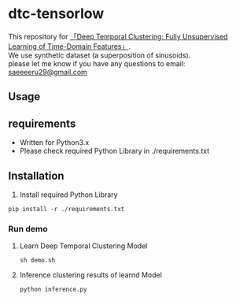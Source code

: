 # dtc-tensorlow
This repository for [「Deep Temporal Clustering: Fully Unsupervised Learning of Time-Domain Features」](https://arxiv.org/abs/1802.01059).  
We use synthetic dataset (a superposition of sinusoids).  
please let me know if you have any questions to email: saeeeeru29@gmail.com

## Usage
## requirements
- Written for Python3.x
- Please check required Python Library in ./requirements.txt

## Installation
1. Install required Python Library

~~~
pip install -r ./requirements.txt
~~~

### Run demo
1. Learn Deep Temporal Clustering Model

	```
	sh demo.sh
	```

2. Inference clustering results of learnd Model

	```
	python inference.py
	```